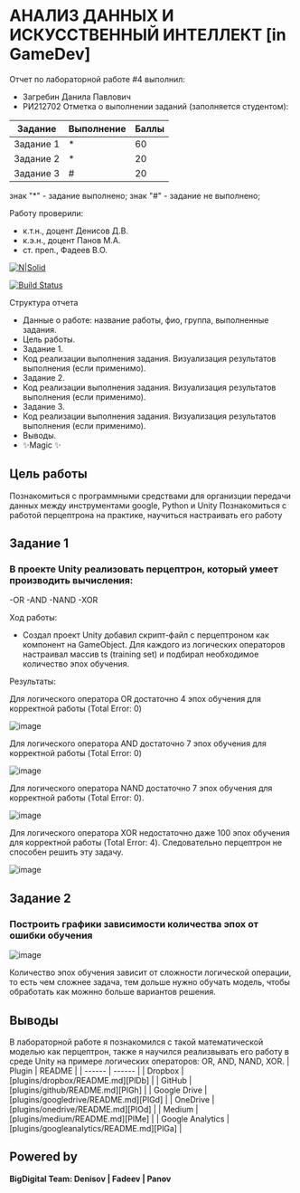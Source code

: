 # АНАЛИЗ ДАННЫХ И ИСКУССТВЕННЫЙ ИНТЕЛЛЕКТ [in GameDev]
Отчет по лабораторной работе #4 выполнил:
- Загребин Данила Павлович
- РИ212702
Отметка о выполнении заданий (заполняется студентом):

| Задание | Выполнение | Баллы |
| ------ | ------ | ------ |
| Задание 1 | * | 60 |
| Задание 2 | * | 20 |
| Задание 3 | # | 20 |

знак "*" - задание выполнено; знак "#" - задание не выполнено;

Работу проверили:
- к.т.н., доцент Денисов Д.В.
- к.э.н., доцент Панов М.А.
- ст. преп., Фадеев В.О.

[![N|Solid](https://cldup.com/dTxpPi9lDf.thumb.png)](https://nodesource.com/products/nsolid)

[![Build Status](https://travis-ci.org/joemccann/dillinger.svg?branch=master)](https://travis-ci.org/joemccann/dillinger)

Структура отчета

- Данные о работе: название работы, фио, группа, выполненные задания.
- Цель работы.
- Задание 1.
- Код реализации выполнения задания. Визуализация результатов выполнения (если применимо).
- Задание 2.
- Код реализации выполнения задания. Визуализация результатов выполнения (если применимо).
- Задание 3.
- Код реализации выполнения задания. Визуализация результатов выполнения (если применимо).
- Выводы.
- ✨Magic ✨

## Цель работы
Познакомиться с программными средствами для организции передачи данных между инструментами google, Python и Unity
Познакомиться с работой перцептрона на практике, научиться настраивать его работу

## Задание 1
### В проекте Unity реализовать перцептрон, который умеет производить вычисления:
-OR
-AND
-NAND
-XOR

Ход работы:
- Создал проект Unity добавил скрипт-файл с перцептроном как компонент на GameObject. 
Для каждого из логических операторов настраивал массив ts (training set) и подбирал необходимое количество эпох обучения.

Результаты:

Для логического оператора OR достаточно 4 эпох обучения для корректной работы (Total Error: 0)
 
![image](https://user-images.githubusercontent.com/114522298/204098084-edaf9cc7-3362-4d00-9bb3-21a6fb6bc96c.png)

Для логического оператора AND достаточно 7 эпох обучения для корректной работы (Total Error: 0)

![image](https://user-images.githubusercontent.com/114522298/204098155-d88c15fc-5c44-44d9-8136-866a5f3a52cf.png)

Для логического оператора NAND достаточно 7 эпох обучения для корректной работы (Total Error: 0).

![image](https://user-images.githubusercontent.com/114522298/204098199-b9278142-0919-436c-9e5a-6c99e5fa14c0.png)

Для логического оператора XOR недостаточно даже 100 эпох обучения для корректной работы (Total Error: 4). Следовательно перцептрон не способен решить эту задачу.

![image](https://user-images.githubusercontent.com/114522298/204098168-4fd04fa2-ac0d-4540-891d-5496772c4fbb.png)

## Задание 2
### Построить графики зависимости количества эпох от ошибки обучения

![image](https://user-images.githubusercontent.com/114522298/204098701-8a099f8d-a076-4b9a-963a-972603aca33f.png)

Количество эпох обучения зависит от сложности логической операции, то есть чем сложнее задача, тем дольше нужно обучать модель, чтобы обработать как можнно больше вариантов решения. 

## Выводы

В лабораторной работе я познакомился с такой математической моделью как перцептрон, также я научился реализвывать его работу в среде Unity
на примере логических операторов: OR, AND, NAND, XOR.
| Plugin | README |
| ------ | ------ |
| Dropbox | [plugins/dropbox/README.md][PlDb] |
| GitHub | [plugins/github/README.md][PlGh] |
| Google Drive | [plugins/googledrive/README.md][PlGd] |
| OneDrive | [plugins/onedrive/README.md][PlOd] |
| Medium | [plugins/medium/README.md][PlMe] |
| Google Analytics | [plugins/googleanalytics/README.md][PlGa] |

## Powered by

**BigDigital Team: Denisov | Fadeev | Panov**
